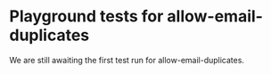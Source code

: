 # Playground tests for allow-email-duplicates
We are still awaiting the first test run for allow-email-duplicates.
